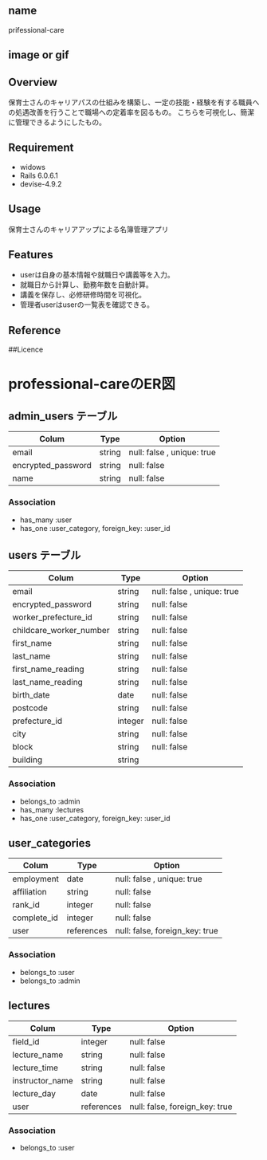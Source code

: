 ## name
prifessional-care

## image or gif

## Overview
保育士さんのキャリアパスの仕組みを構築し、一定の技能・経験を有する職員への処遇改善を行うことで職場への定着率を図るもの。
こちらを可視化し、簡潔に管理できるようにしたもの。

## Requirement
- widows
- Rails 6.0.6.1
- devise-4.9.2

## Usage
保育士さんのキャリアアップによる名簿管理アプリ

## Features
- userは自身の基本情報や就職日や講義等を入力。
- 就職日から計算し、勤務年数を自動計算。
- 講義を保存し、必修研修時間を可視化。
- 管理者userはuserの一覧表を確認できる。

## Reference

##Licence


# professional-careのER図

## admin_users テーブル

| Colum              | Type      | Option                            |
|--------------------|-----------|-----------------------------------|
| email              |string     |null: false , unique: true         |
| encrypted_password |string     |null: false                        |
| name               |string     |null: false                        |


### Association
- has_many :user
- has_one :user_category, foreign_key: :user_id


## users テーブル

| Colum                  | Type      | Option                       |
|------------------------|-----------|------------------------------|
| email                  |string     |null: false , unique: true    |
| encrypted_password     |string     |null: false                   |
| worker_prefecture_id   |string     |null: false                   |
| childcare_worker_number|string     |null: false                   |
| first_name             |string     |null: false                   |
| last_name              |string     |null: false                   |
| first_name_reading     |string     |null: false                   |
| last_name_reading      |string     |null: false                   |
| birth_date             |date       |null: false                   |
| postcode               |string     |null: false                   |
| prefecture_id          |integer    |null: false                   |
| city                   |string     |null: false                   |
| block                  |string     |null: false                   |
| building               |string     |                              |

### Association

- belongs_to :admin
- has_many :lectures
- has_one :user_category, foreign_key: :user_id


## user_categories


| Colum                | Type      | Option                       |
|----------------------|-----------|------------------------------|
| employment           |date       |null: false , unique: true    |
| affiliation          |string     |null: false                   |
| rank_id              |integer    |null: false                   |
| complete_id          |integer    |null: false                   |
| user                 |references |null: false, foreign_key: true|

### Association

- belongs_to :user
- belongs_to :admin


## lectures

| Colum              | Type      | Option                       |
|--------------------|-----------|------------------------------|
| field_id           |integer    |null: false                   |
| lecture_name       |string     |null: false                   |
| lecture_time       |string     |null: false                   |
| instructor_name    |string     |null: false                   |
| lecture_day        |date       |null: false                   |
| user               |references |null: false, foreign_key: true|

### Association

- belongs_to :user
